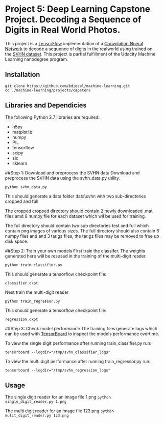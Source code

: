 # Project 5: Deep Learning Capstone Project. Decoding a Sequence of Digits in Real World Photos.

This project is a [TensorFlow](https://www.tensorflow.org/) implementation of a 
[Convolution Nueral Network](https://en.wikipedia.org/wiki/Convolutional_neural_network)
to decode a sequence of digits in the realworld using trained on 
the [SVHN dataset](http://ufldl.stanford.edu/housenumbers/). This project is partial 
fulfillment of the Udacity Machine Learning nanodegree program. 

## Installation
```
git clone https://github.com/bdiesel/machine-learning.git
cd ./machine-learning/projects/capstone
```


## Libraries and Dependicies 
The following Python 2.7 libraries are required:
* h5py
* matplotlib
* numpy
* PIL
* tensorflow
* scipy
* six
* sklearn



##Step 1: Download and preprocess the SVHN data
Download and preprocess the SVHN data using the svhn_data.py utility.

`python svhn_data.py`

This should generate a data folder data\svhn with two sub-directories cropped and full

The cropped cropped directory should contain 2 newly downloaded .mat files amd 6 numpy file for each dataset which wil be used for training.

The full directory should contain two sub directories test and full which contain png images of various sizes. The full directory should also contain 6 numpy files and and 3 tar.gz files, the tar.gz files may be removed to free up disk space.


##Step 2: Train your own models
First train the classifer. The weights generated here will be resused in the training of the multi-digit reader.

`python train_classifier.py`

This should generate a tensorflow checkpoint file:

`classifier.ckpt`

Next train the multi-digit reader

`python train_regressor.py`

This should generate a tensorflow checkpoint file:

`regression.ckpt`


##Step 3: Check model performance
The training files generate logs which can be used with 
[TensorBoard](https://www.tensorflow.org/versions/r0.10/how_tos/summaries_and_tensorboard/index.html) to inspect the models performance overtime. 

To view the single digit performance after running train_classifier.py run:

`tensorboard --logdir="/tmp/svhn_classifier_logs"`

To view the multi digit performance after running train_regressor.py run:

`tensorboard --logdir="/tmp/svhn_regression_logs"`

## Usage

The single digit reader for an image file 1.png `python single_digit_reader.py 1.png`

The multi digit reader for an image file 123.png `python mulit_digit_reader.py 123.png`

